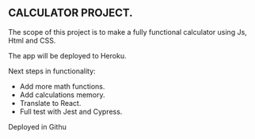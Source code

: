## CALCULATOR PROJECT.

The scope of this project is to make a fully functional calculator using
Js, Html and CSS.

The app will be deployed to Heroku. 

Next steps in functionality:
   
  - Add more math functions.
  - Add calculations memory.
  - Translate to React.
   - Full test with Jest and Cypress.

Deployed in Githu


       


